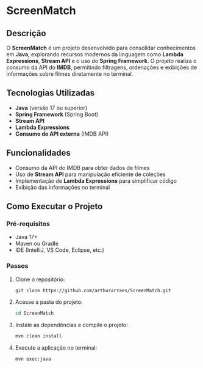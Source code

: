 # ScreenMatch

## Descrição
O **ScreenMatch** é um projeto desenvolvido para consolidar conhecimentos em **Java**, explorando recursos modernos da linguagem como **Lambda Expressions**, **Stream API** e o uso do **Spring Framework**. O projeto realiza o consumo da API do **IMDB**, permitindo filtragens, ordenações e exibições de informações sobre filmes diretamente no terminal.

## Tecnologias Utilizadas
- **Java** (versão 17 ou superior)
- **Spring Framework** (Spring Boot)
- **Stream API**
- **Lambda Expressions**
- **Consumo de API externa** (IMDB API)

## Funcionalidades
- Consumo da API do IMDB para obter dados de filmes
- Uso de **Stream API** para manipulação eficiente de coleções
- Implementação de **Lambda Expressions** para simplificar código
- Exibição das informações no terminal

## Como Executar o Projeto
### Pré-requisitos
- Java 17+
- Maven ou Gradle
- IDE (IntelliJ, VS Code, Eclipse, etc.)

### Passos
1. Clone o repositório:
   ```sh
   git clone https://github.com/arthurarraes/ScreenMatch.git
   ```
2. Acesse a pasta do projeto:
   ```sh
   cd ScreenMatch
   ```
3. Instale as dependências e compile o projeto:
   ```sh
   mvn clean install
   ```
4. Execute a aplicação no terminal:
   ```sh
   mvn exec:java
   ```
